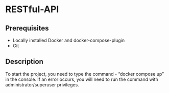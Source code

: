 # RESTful-API

## Prerequisites
- Locally installed Docker and docker-compose-plugin
- Git
## Description
To start the project, you need to type the command - “docker compose up” in the console. 
If an error occurs, you will need to run the command with administrator/superuser privileges.
